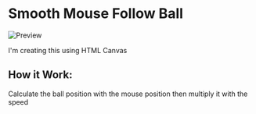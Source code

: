 # Smooth Mouse Follow Ball

![Preview]()

I'm creating this using HTML Canvas

## How it Work:

Calculate the ball position with the mouse position then multiply it with the speed
